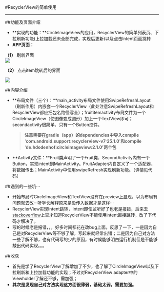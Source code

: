#RecyclerView的简单使用

***

##功能及页面介绍

* **实现的功能：**CircleImageView的应用，RecyclerView的简单列表页、下拉刷新功能(上拉加载还未全部完成，实现后更新)以及点击Intent页面跳转
* **APP页面：**<br>

**（1）** 刷新界面<br>
![](/First_Term/wanjian/Work2_RecyclerView//pictures/picture1.png)<br>


**（2）** 点击item跳转后的界面<br>

![](/First_Term/wanjian/Work2_RecyclerView/pictures/picture2.png)<br>


##内容介绍

* **布局文件（三个）：**main_activity布局文件使用SwipeRefreshLayout（刷新作用）内嵌套一个RecyclerView（此处注意SwipeRefreshLayout和RecyclerView都应把包名路径写全）；fruititemactivity布局文件为一个CircleImageView（使图像变成圆形）加上一个TextView即可；secondactivity很简单，只有一个Button控件。<br>
  >**注意需要在gradle（app）的dependencies中导入compile 'com.android.support:recyclerview-v7:25.1.0'和compile 'de.hdodenhof:circleimageview:2.1.0'两个包**<br>


* **Activity文件：**Fruit类声明了一个Fruit类，SecondActivity内有一个Button，实现intent到MainActivity。FruitAdapter内自定义了一个适配器，将数据传出；MainActivity中使用swipeRefresh实现刷新功能。（详情见代码）<br>

##遇到的一些坑···
* 开始布局时CircleImageView和TextView没有在preview上显现，以为布局有问题就去改···听学长解释原来是没传入数据才是这样···
* RecyclerView实现Intent跳转，Intent即使监听好了也老是报错，后来去[stackoverflow](http://stackoverflow.com/)上查才知道RecyclerView不能使用intent直接跳转，改了下代码才解决了。
* 写的时候老是报错，，，好多时间都花在改bug上面。反思了一下，一是因为自己是对RecyclerView等不够了解，写起来就经常出错；二是因为自己对方法一些了解不够，也有代码写的少的原因，有时候能够明白运行机制但是不能够敲出代码实现。。。

##收获

* 首先是学了RecyclerView了解增加了不少，也了解了CircleImageView以及下拉刷新和上拉加载功能的实现；不过对RecyclerView adapter中的Viewholder了解还不够，需加强；
* **其次是发现自己对方法实现这方面很薄弱，基础太弱，需要加强。**
